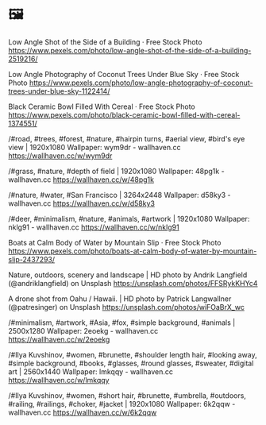 # 🖼️ 

Low Angle Shot of the Side of a Building · Free Stock Photo
https://www.pexels.com/photo/low-angle-shot-of-the-side-of-a-building-2519216/

Low Angle Photography of Coconut Trees Under Blue Sky · Free Stock Photo
https://www.pexels.com/photo/low-angle-photography-of-coconut-trees-under-blue-sky-1122414/

Black Ceramic Bowl Filled With Cereal · Free Stock Photo
https://www.pexels.com/photo/black-ceramic-bowl-filled-with-cereal-1374551/

/#road, #trees, #forest, #nature, #hairpin turns, #aerial view, #bird's eye view | 1920x1080 Wallpaper: wym9dr - wallhaven.cc
https://wallhaven.cc/w/wym9dr

/#grass, #nature, #depth of field | 1920x1080 Wallpaper: 48pg1k - wallhaven.cc
https://wallhaven.cc/w/48pg1k

/#nature, #water, #San Francisco | 3264x2448 Wallpaper: d58ky3 - wallhaven.cc
https://wallhaven.cc/w/d58ky3

/#deer, #minimalism, #nature, #animals, #artwork | 1920x1080 Wallpaper: nklg91 - wallhaven.cc
https://wallhaven.cc/w/nklg91

Boats at Calm Body of Water by Mountain Slip · Free Stock Photo
https://www.pexels.com/photo/boats-at-calm-body-of-water-by-mountain-slip-2437293/


Nature, outdoors, scenery and landscape | HD photo by Andrik Langfield (@andriklangfield) on Unsplash
https://unsplash.com/photos/FFSRykKHYc4


A drone shot from Oahu / Hawaii. | HD photo by Patrick Langwallner (@patresinger) on Unsplash
https://unsplash.com/photos/wiFOaBrX_wc


/#minimalism, #artwork, #Asia, #fox, #simple background, #animals | 2500x1280 Wallpaper: 2eoekg - wallhaven.cc
https://wallhaven.cc/w/2eoekg


/#Ilya Kuvshinov, #women, #brunette, #shoulder length hair, #looking away, #simple background, #books, #glasses, #round glasses, #sweater, #digital art | 2560x1440 Wallpaper: lmkqqy - wallhaven.cc
https://wallhaven.cc/w/lmkqqy


/#Ilya Kuvshinov, #women, #short hair, #brunette, #umbrella, #outdoors, #railing, #railings, #choker, #jacket | 1920x1080 Wallpaper: 6k2qqw - wallhaven.cc
https://wallhaven.cc/w/6k2qqw

